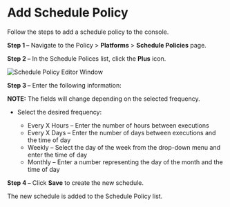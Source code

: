 # Add Schedule Policy

Follow the steps to add a schedule policy to the console.

**Step 1 –** Navigate to the Policy > **Platforms** > **Schedule Policies** page.

**Step 2 –** In the Schedule Polices list, click the **Plus** icon.

![Schedule Policy Editor Window](/img/versioned_docs/privilegesecure_4.1/privilegesecure/accessmanagement/admin/policy/edit/schedulepolicyeditor.webp)

**Step 3 –** Enter the following information:

**NOTE:** The fields will change depending on the selected frequency.

- Select the desired frequency:

  - Every X Hours – Enter the number of hours between executions
  - Every X Days – Enter the number of days between executions and the time of day
  - Weekly – Select the day of the week from the drop-down menu and enter the time of day
  - Monthly – Enter a number representing the day of the month and the time of day

**Step 4 –** Click **Save** to create the new schedule.

The new schedule is added to the Schedule Policy list.
